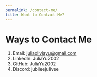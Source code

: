 ```yaml
---
permalink: /contact-me/
title: Want to Contact Me?
---
```


# Ways to Contact Me

1. Email: juliaoliviayu@gmail.com
2. LinkedIn: JuliaYu2002
3. GitHub: JuliaYu2002
4. Discord: jubileejulivee